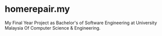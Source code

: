 # homerepair.my
My Final Year Project as Bachelor's of Software Engineering at University Malaysia Of Computer Science &amp; Engineering.
